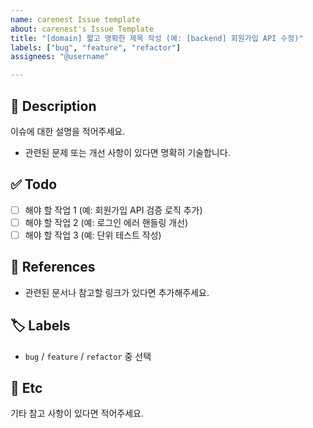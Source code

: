```yaml
---
name: carenest Issue template
about: carenest's Issue Template
title: "[domain] 짧고 명확한 제목 작성 (예: [backend] 회원가입 API 수정)"
labels: ["bug", "feature", "refactor"]
assignees: "@username"

---
```


## 📝 Description
이슈에 대한 설명을 적어주세요.
- 관련된 문제 또는 개선 사항이 있다면 명확히 기술합니다.

## ✅ Todo
- [ ] 해야 할 작업 1 (예: 회원가입 API 검증 로직 추가)
- [ ] 해야 할 작업 2 (예: 로그인 에러 핸들링 개선)
- [ ] 해야 할 작업 3 (예: 단위 테스트 작성)

## 🔗 References
- 관련된 문서나 참고할 링크가 있다면 추가해주세요.

## 🏷 Labels
- `bug` / `feature` / `refactor` 중 선택

## 📌 Etc
기타 참고 사항이 있다면 적어주세요.